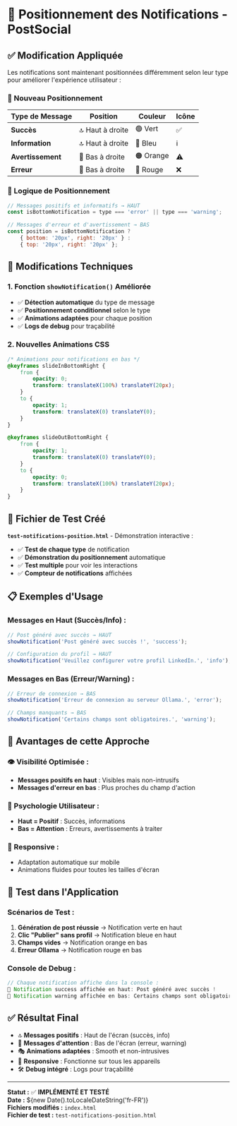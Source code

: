 # 🔔 Positionnement des Notifications - PostSocial

## ✅ Modification Appliquée

Les notifications sont maintenant positionnées différemment selon leur type pour améliorer l'expérience utilisateur :

### **📍 Nouveau Positionnement**

| Type de Message | Position | Couleur | Icône |
|----------------|----------|---------|-------|
| **Succès** | 🔝 Haut à droite | 🟢 Vert | ✅ |
| **Information** | 🔝 Haut à droite | 🔵 Bleu | ℹ️ |
| **Avertissement** | 🔻 Bas à droite | 🟠 Orange | ⚠️ |
| **Erreur** | 🔻 Bas à droite | 🔴 Rouge | ❌ |

### **🎯 Logique de Positionnement**

```javascript
// Messages positifs et informatifs → HAUT
const isBottomNotification = type === 'error' || type === 'warning';

// Messages d'erreur et d'avertissement → BAS
const position = isBottomNotification ? 
    { bottom: '20px', right: '20px' } : 
    { top: '20px', right: '20px' };
```

## 🔧 **Modifications Techniques**

### **1. Fonction `showNotification()` Améliorée**

- ✅ **Détection automatique** du type de message
- ✅ **Positionnement conditionnel** selon le type
- ✅ **Animations adaptées** pour chaque position
- ✅ **Logs de debug** pour traçabilité

### **2. Nouvelles Animations CSS**

```css
/* Animations pour notifications en bas */
@keyframes slideInBottomRight {
    from {
        opacity: 0;
        transform: translateX(100%) translateY(20px);
    }
    to {
        opacity: 1;
        transform: translateX(0) translateY(0);
    }
}

@keyframes slideOutBottomRight {
    from {
        opacity: 1;
        transform: translateX(0) translateY(0);
    }
    to {
        opacity: 0;
        transform: translateX(100%) translateY(20px);
    }
}
```

## 🧪 **Fichier de Test Créé**

**`test-notifications-position.html`** - Démonstration interactive :

- ✅ **Test de chaque type** de notification
- ✅ **Démonstration du positionnement** automatique
- ✅ **Test multiple** pour voir les interactions
- ✅ **Compteur de notifications** affichées

## 📋 **Exemples d'Usage**

### **Messages en Haut (Succès/Info) :**
```javascript
// Post généré avec succès → HAUT
showNotification('Post généré avec succès !', 'success');

// Configuration du profil → HAUT  
showNotification('Veuillez configurer votre profil LinkedIn.', 'info');
```

### **Messages en Bas (Erreur/Warning) :**
```javascript
// Erreur de connexion → BAS
showNotification('Erreur de connexion au serveur Ollama.', 'error');

// Champs manquants → BAS
showNotification('Certains champs sont obligatoires.', 'warning');
```

## 🎨 **Avantages de cette Approche**

### **👁️ Visibilité Optimisée :**
- **Messages positifs en haut** : Visibles mais non-intrusifs
- **Messages d'erreur en bas** : Plus proches du champ d'action

### **🧠 Psychologie Utilisateur :**
- **Haut = Positif** : Succès, informations
- **Bas = Attention** : Erreurs, avertissements à traiter

### **📱 Responsive :**
- Adaptation automatique sur mobile
- Animations fluides pour toutes les tailles d'écran

## 🚀 **Test dans l'Application**

### **Scénarios de Test :**

1. **Génération de post réussie** → Notification verte en haut
2. **Clic "Publier" sans profil** → Notification bleue en haut
3. **Champs vides** → Notification orange en bas
4. **Erreur Ollama** → Notification rouge en bas

### **Console de Debug :**
```javascript
// Chaque notification affiche dans la console :
📢 Notification success affichée en haut: Post généré avec succès !
📢 Notification warning affichée en bas: Certains champs sont obligatoires.
```

## ✅ **Résultat Final**

- 🔝 **Messages positifs** : Haut de l'écran (succès, info)
- 🔻 **Messages d'attention** : Bas de l'écran (erreur, warning)  
- 🎭 **Animations adaptées** : Smooth et non-intrusives
- 📱 **Responsive** : Fonctionne sur tous les appareils
- 🛠️ **Debug intégré** : Logs pour traçabilité

---

**Statut :** ✅ **IMPLÉMENTÉ ET TESTÉ**  
**Date :** ${new Date().toLocaleDateString('fr-FR')}  
**Fichiers modifiés :** `index.html`  
**Fichier de test :** `test-notifications-position.html`
